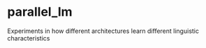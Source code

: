 # parallel_lm
Experiments in how different architectures learn different linguistic characteristics

